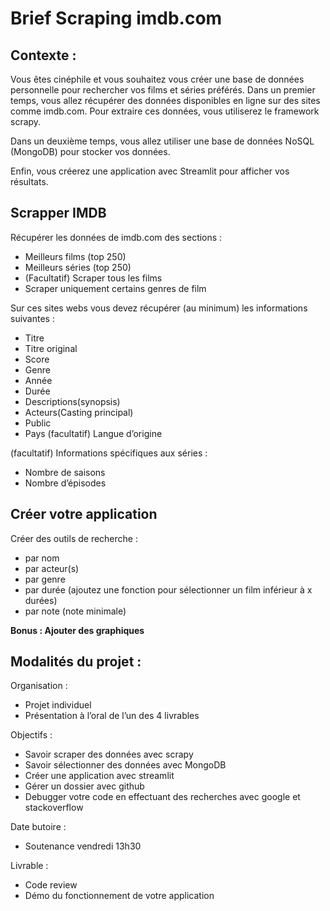 # Brief Scraping imdb.com

## Contexte :
Vous êtes cinéphile et vous souhaitez vous créer une base de données personnelle pour rechercher vos films et séries préférés.
Dans un premier temps, vous allez récupérer des données disponibles en ligne sur des sites comme imdb.com. Pour extraire ces données, vous utiliserez le framework scrapy.

Dans un deuxième temps, vous allez utiliser une base de données NoSQL (MongoDB) pour stocker vos données. 

Enfin, vous créerez une application avec Streamlit pour afficher vos résultats.

## Scrapper IMDB

Récupérer les données de imdb.com des sections :
- Meilleurs films (top 250)
- Meilleurs séries (top 250)
- (Facultatif) Scraper tous les films
- Scraper uniquement certains genres de film

Sur ces sites webs vous devez récupérer (au minimum) les informations suivantes :
- Titre
- Titre original
- Score
- Genre
- Année
- Durée
- Descriptions(synopsis)
- Acteurs(Casting principal)
- Public
- Pays
(facultatif) Langue d’origine

(facultatif) Informations spécifiques aux séries :
- Nombre de saisons
- Nombre d’épisodes

## Créer votre application
Créer des outils de recherche :
- par nom
- par acteur(s)
- par genre
- par durée (ajoutez une fonction pour sélectionner un film inférieur à x durées)
- par note (note minimale) 

**Bonus : Ajouter des graphiques**

## Modalités du projet :

Organisation :
- Projet individuel
- Présentation à l’oral de l’un des 4 livrables

Objectifs :
- Savoir scraper des données avec scrapy
- Savoir sélectionner des données avec MongoDB
- Créer une application avec streamlit
- Gérer un dossier avec github
- Debugger votre code en effectuant des recherches avec google et stackoverflow

Date butoire :
- Soutenance vendredi 13h30

Livrable :
- Code review
- Démo du fonctionnement de votre application



